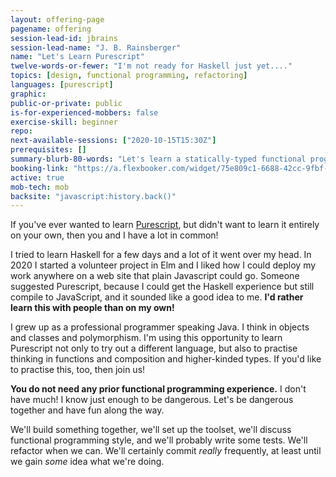 ```yaml
---
layout: offering-page
pagename: offering
session-lead-id: jbrains
session-lead-name: "J. B. Rainsberger"
name: "Let's Learn Purescript"
twelve-words-or-fewer: "I'm not ready for Haskell just yet...."
topics: [design, functional programming, refactoring]
languages: [purescript]
graphic:
public-or-private: public
is-for-experienced-mobbers: false
exercise-skill: beginner
repo: 
next-available-sessions: ["2020-10-15T15:30Z"]
prerequisites: []
summary-blurb-80-words: "Let's learn a statically-typed functional programming language built on Javascript that isn't called 'Elm'! (Nothing against Elm.) I've played around with Elm and I did three days of Haskell in 2013. Now Purescript looks interesting and I'd like to learn about it. I'd rather learn it with you than on my own!"
booking-link: "https://a.flexbooker.com/widget/75e809c1-6688-42cc-9fbf-77b001c15991?serviceIds=39113"
active: true
mob-tech: mob
backsite: "javascript:history.back()"
---
```

If you've ever wanted to learn [Purescript](https://www.purescript.org/), but didn't want to learn it entirely on your own, then you and I have a lot in common!

I tried to learn Haskell for a few days and a lot of it went over my head. In 2020 I started a volunteer project in Elm and I liked how I could deploy my work anywhere on a web site that plain Javascript could go. Someone suggested Purescript, because I could get the Haskell experience but still compile to JavaScript, and it sounded like a good idea to me. **I'd rather learn this with people than on my own!**

I grew up as a professional programmer speaking Java. I think in objects and classes and polymorphism. I'm using this opportunity to learn Purescript not only to try out a different language, but also to practise thinking in functions and composition and higher-kinded types. If you'd like to practise this, too, then join us!

**You do not need any prior functional programming experience.** I don't have much! I know just enough to be dangerous. Let's be dangerous together and have fun along the way.

We'll build something together, we'll set up the toolset, we'll discuss functional programming style, and we'll probably write some tests. We'll refactor when we can. We'll certainly commit _really_ frequently, at least until we gain _some_ idea what we're doing.